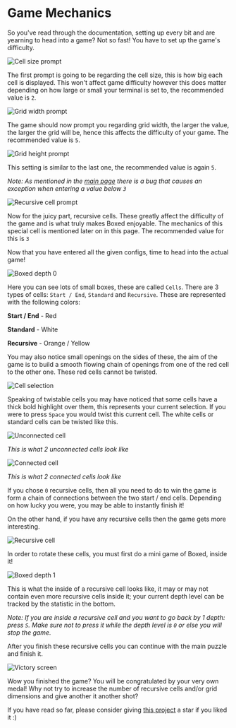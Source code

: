 # Game Mechanics

So you've read through the documentation, setting up every bit and are yearning to head into a game? Not so fast! You have to set up the game's difficulty.

![Cell size prompt](https://media.discordapp.net/attachments/862971677440737340/867071991915479040/unknown.png)

The first prompt is going to be regarding the cell size, this is how big each cell is displayed. This won't affect game difficulty however this does matter depending on how large or small your terminal is set to, the recommended value is `2`.

![Grid width prompt](https://media.discordapp.net/attachments/862971677440737340/867072624630169610/unknown.png)

The game should now prompt you regarding grid width, the larger the value, the larger the grid will be, hence this affects the difficulty of your game. The recommended value is `5`.

![Grid height prompt](https://media.discordapp.net/attachments/862971677440737340/867073449624600656/unknown.png)

This setting is similar to the last one, the recommended value is again `5`.

_Note: As mentioned in the [main page](https://github.com/SystematicError/code-jam/tree/master/docs/README.md) there is a bug that causes an exception when entering a value below `3`_

![Recursive cell prompt](https://media.discordapp.net/attachments/862971677440737340/867073832078409788/unknown.png)

Now for the juicy part, recursive cells. These greatly affect the difficulty of the game and is what truly makes Boxed enjoyable. The mechanics of this special cell is mentioned later on in this page. The recommended value for this is `3`

Now that you have entered all the given configs, time to head into the actual game!

![Boxed depth 0](https://media.discordapp.net/attachments/862971677440737340/867074652413493308/unknown.png)

Here you can see lots of small boxes, these are called `Cells`. There are 3 types of cells: `Start / End`, `Standard` and `Recursive`. These are represented with the following colors:

**Start / End** - Red

**Standard** - White

**Recursive** - Orange / Yellow


You may also notice small openings on the sides of these, the aim of the game is to build a smooth flowing chain of openings from one of the red cell to the other one. These red cells cannot be twisted.

![Cell selection](https://media.discordapp.net/attachments/862971677440737340/867075877723963402/unknown.png)

Speaking of twistable cells you may have noticed that some cells have a thick bold highlight over them, this represents your current selection. If you were to press `Space` you would twist this current cell. The white cells or standard cells can be twisted like this.

![Unconnected cell](https://media.discordapp.net/attachments/862971677440737340/867076934809944124/unknown.png)

_This is what 2 unconnected cells look like_

![Connected cell](https://media.discordapp.net/attachments/862971677440737340/867077123411935232/unknown.png)

_This is what 2 connected cells look like_

If you chose `0` recursive cells, then all you need to do to win the game is form a chain of connections between the two start / end cells. Depending on how lucky you were, you may be able to instantly finish it!

On the other hand, if you have any recursive cells then the game gets more interesting.

![Recursive cell](https://media.discordapp.net/attachments/862971677440737340/867078136515395635/unknown.png)

In order to rotate these cells, you must first do a mini game of Boxed, inside it!

![Boxed depth 1](https://media.discordapp.net/attachments/862971677440737340/867078484924956692/unknown.png)

This is what the inside of a recursive cell looks like, it may or may not contain even more recursive cells inside it; your current depth level can be tracked by the statistic in the bottom.

_Note: If you are inside a recursive cell and you want to go back by 1 depth: press `S`. Make sure not to press it while the depth level is `0` or else you will stop the game._

After you finish these recursive cells you can continue with the main puzzle and finish it.

![Victory screen](https://media.discordapp.net/attachments/862971677440737340/867079578471235594/unknown.png)

Wow you finished the game? You will be congratulated by your very own medal! Why not try to increase the number of recursive cells and/or grid dimensions and give another it another shot?

If you have read so far, please consider giving [this project](https://github.com/SystematicError/code-jam) a star if you liked it :)

